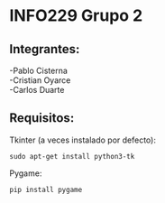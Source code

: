 # INFO229 Grupo 2
## Integrantes:
-Pablo Cisterna<br>
-Cristian Oyarce<br>
-Carlos Duarte

## Requisitos:
Tkinter (a veces instalado por defecto):
```
sudo apt-get install python3-tk
```
Pygame:
```
pip install pygame
```

